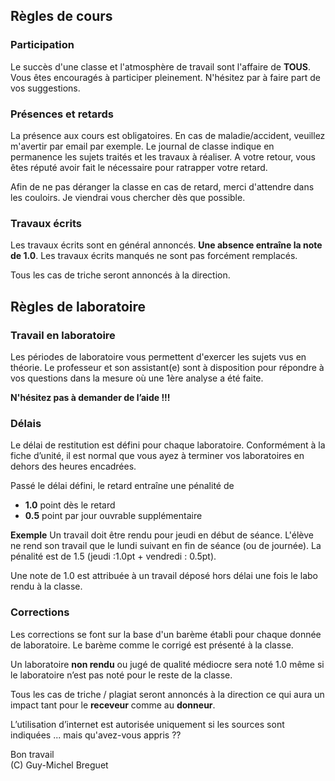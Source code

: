 ## Règles de cours

### Participation

Le succès d'une classe et l'atmosphère de travail sont l'affaire de **TOUS**.
Vous êtes encouragés à participer pleinement. N'hésitez par à faire part de vos suggestions.

### Présences et retards

La présence aux cours est obligatoires. En cas de maladie/accident, veuillez m'avertir par email par exemple. Le journal de classe indique en permanence les sujets traités et les travaux à réaliser. A votre retour, vous êtes réputé avoir fait le nécessaire pour ratrapper votre retard.

Afin de ne pas déranger la classe en cas de retard, merci d'attendre dans les couloirs. Je viendrai vous chercher dès que possible. 

### Travaux écrits

Les travaux écrits sont en général annoncés. **Une absence entraîne la note de 1.0**.
Les travaux écrits manqués ne sont pas forcément remplacés.

Tous les cas de triche seront annoncés à la direction.

## Règles de laboratoire

### Travail en laboratoire
Les périodes de laboratoire vous permettent d'exercer les sujets vus en théorie.
Le professeur et son assistant(e) sont à disposition pour répondre à vos questions dans la mesure où une 1ère analyse a été faite.

**N'hésitez pas à demander de l’aide !!!**

### Délais
Le délai de restitution est défini pour chaque laboratoire.
Conformément à la fiche d’unité, il est normal que vous ayez à terminer vos laboratoires en dehors des heures encadrées.

Passé le délai défini, le retard entraîne une pénalité de
- **1.0** point dès le retard
- **0.5** point par jour ouvrable supplémentaire

**Exemple**
Un travail doit être rendu pour jeudi en début de séance. L'élève ne rend son travail que le lundi suivant en fin de séance (ou de journée). La pénalité est de 1.5 (jeudi :1.0pt + vendredi : 0.5pt).

Une note de 1.0 est attribuée à un travail déposé hors délai une fois le labo rendu à la classe.

### Corrections

Les corrections se font sur la base d'un barème établi pour chaque donnée de laboratoire. Le barème comme le corrigé est présenté à la classe.

Un laboratoire **non rendu** ou jugé de qualité médiocre sera noté 1.0 même si le laboratoire n’est pas noté pour le reste de la classe.

Tous les cas de triche / plagiat seront annoncés à la direction ce qui aura un impact tant pour le **receveur** comme au **donneur**.

L’utilisation d’internet est autorisée uniquement si les sources sont indiquées
... mais qu'avez-vous appris ??

Bon travail</br>
(C) Guy-Michel Breguet
